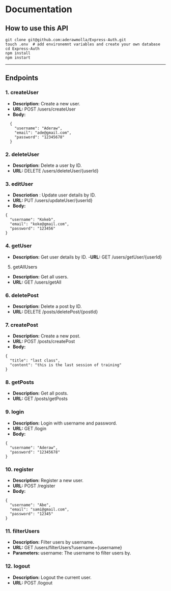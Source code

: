 # Documentation 
## How to use this  API
```
git clone git@github.com:aderawmolla/Express-Auth.git
touch .env  # add environemnt variables and create your own database
cd Express-Auth
npm install
npm instart
```

---

## Endpoints

### 1. createUser

- **Description:** Create a new user.
- **URL:** POST /users/createUser
- **Body:**
  
```
  {
    "username": "Aderaw",
    "email": "ade@gmail.com",
    "password": "12345678"
  }
```
### 2. deleteUser
- **Description:** Delete a user by ID.
- **URL:** DELETE /users/deleteUser/{userId}
### 3. editUser
- **Descriotion** : Update user details by ID.
- **URL:** PUT /users/updateUser/{userId}
- **Body:**
```
{
  "username": "Kokeb",
  "email": "koke@gmail.com",
  "password": "123456"
}
```
### 4. getUser
- **Description:** Get user details by ID.
-**URL:** GET /users/getUser/{userId}
5. getAllUsers
- **Description:** Get all users.
- **URL:** GET /users/getAll
### 6. deletePost
- **Description:** Delete a post by ID.
- **URL:** DELETE /posts/deletePost/{postId}
### 7. createPost
- **Description:** Create a new post.
- **URL:** POST /posts/createPost
- **Body:**
```
{
  "title": "last class",
  "content": "this is the last session of training"
}
```
### 8. getPosts
- **Description:** Get all posts.
- **URL:** GET /posts/getPosts

### 9. login
- **Description:** Login with username and password.
- **URL:** GET /login
- **Body:**
```
{
  "username": "Aderaw",
  "password": "12345678"
}
```
### 10. register
- **Description:** Register a new user.
- **URL:** POST /register
- **Body:**
```
{
  "username": "Abe",
  "email": "sami@gmail.com",
  "password": "12345"
}
```
### 11. filterUsers
- **Description:** Filter users by username.
- **URL:** GET /users/filterUsers?username={username}
- **Parameters:**
username: The username to filter users by.
### 12. logout
- **Description:** Logout the current user.
- **URL:** POST /logout
